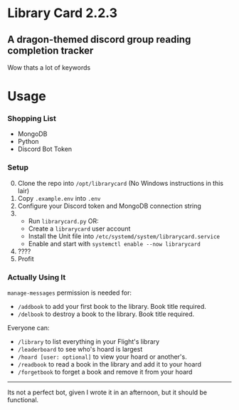 # Library Card 2.2.3

## A dragon-themed discord group reading completion tracker
Wow thats a lot of keywords


# Usage

### Shopping List
- MongoDB
- Python
- Discord Bot Token

### Setup
0. Clone the repo into `/opt/librarycard` (No Windows instructions in this lair)
1. Copy `.example.env` into `.env`
2. Configure your Discord token and MongoDB connection string
3. 
    - Run `librarycard.py` OR:
    - Create a `librarycard` user account
    - Install the Unit file into `/etc/systemd/system/librarycard.service`
    - Enable and start with `systemctl enable --now librarycard`
4. ????
5. Profit

### Actually Using It

`manage-messages` permission is needed for:
  - `/addbook` to add your first book to the library. Book title required.
  - `/delbook` to destroy a book to the library. Book title required.
  
Everyone can:
- `/library` to list everything in your Flight's library  
- `/leaderboard` to see who's hoard is largest  
- `/hoard [user: optional]` to view your hoard or another's.  
- `/readbook` to read a book in the library and add it to your hoard  
- `/forgetbook` to forget a book and remove it from your hoard  


***

Its not a perfect bot, given I wrote it in an afternoon, but it should be functional.